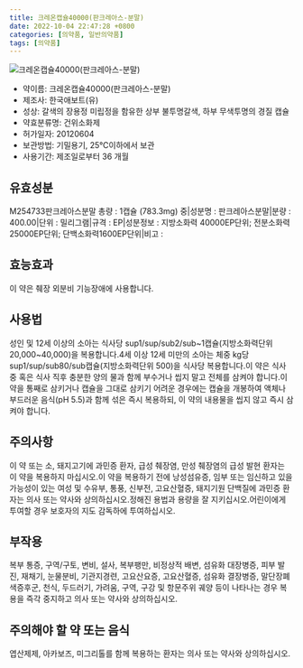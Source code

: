 ```yaml
---
title: 크레온캡슐40000(판크레아스-분말)
date: 2022-10-04 22:47:28 +0800
categories: [의약품, 일반의약품]
tags: [의약품]
---
```

![크레온캡슐40000(판크레아스-분말)](https://nedrug.mfds.go.kr/pbp/cmn/itemImageDownload/147426616587000038)

- 약이름: 크레온캡슐40000(판크레아스-분말)
- 제조사: 한국애보트(유)
- 성상: 갈색의 장용정 미립정을 함유한 상부 불투명갈색, 하부 무색투명의 경질 캡슐
- 약효분류명: 건위소화제
- 허가일자: 20120604
- 보관방법: 기밀용기, 25℃이하에서 보관
- 사용기간: 제조일로부터 36 개월
## 유효성분
M254733판크레아스분말
총량 : 1캡슐 (783.3mg) 중|성분명 : 판크레아스분말|분량 : 400.00|단위 : 밀리그램|규격 : EP|성분정보 : 지방소화력 40000EP단위; 전분소화력 25000EP단위; 단백소화력1600EP단위|비고 :
## 효능효과
이 약은 췌장 외분비 기능장애에 사용합니다.
## 사용법
성인 및 12세 이상의 소아는 식사당 sup1/sup/sub2/sub~1캡슐(지방소화력단위 20,000~40,000)을 복용합니다.4세 이상 12세 미만의 소아는 체중 kg당 sup1/sup/sub80/sub캡슐(지방소화력단위 500)을 식사당 복용합니다.이 약은 식사 중 혹은 식사 직후 충분한 양의 물과 함께 부수거나 씹지 말고 전체를 삼켜야 합니다.이 약을 통째로 삼키거나 캡슐을 그대로 삼키기 어려운 경우에는 캡슐을 개봉하여 액체나 부드러운 음식(pH  5.5)과 함께 섞은 즉시 복용하되, 이 약의 내용물을 씹지 않고 즉시 삼켜야 합니다.
## 주의사항
이 약 또는 소, 돼지고기에 과민증 환자, 급성 췌장염, 만성 췌장염의 급성 발현 환자는 이 약을 복용하지 마십시오.이 약을 복용하기 전에 낭성섬유증, 임부 또는 임신하고 있을 가능성이 있는 여성 및 수유부, 통풍, 신부전, 고요산혈증, 돼지기원 단백질에 과민증 환자는 의사 또는 약사와 상의하십시오.정해진 용법과 용량을 잘 지키십시오.어린이에게 투여할 경우 보호자의 지도 감독하에 투여하십시오.
## 부작용
복부 통증, 구역/구토, 변비, 설사, 복부팽만, 비정상적 배변, 섬유화 대장병증, 피부 발진, 재채기, 눈물분비, 기관지경련, 고요산요증, 고요산혈증, 섬유화 결장병증, 말단장폐색증후군, 천식, 두드러기, 가려움, 구역, 구강 및 항문주위 궤양 등이 나타나는 경우 복용을 즉각 중지하고 의사 또는 약사와 상의하십시오.
## 주의해야 할 약 또는 음식
엽산제제, 아카보즈, 미그리톨를 함께 복용하는 환자는 의사 또는 약사와 상의하십시오.
